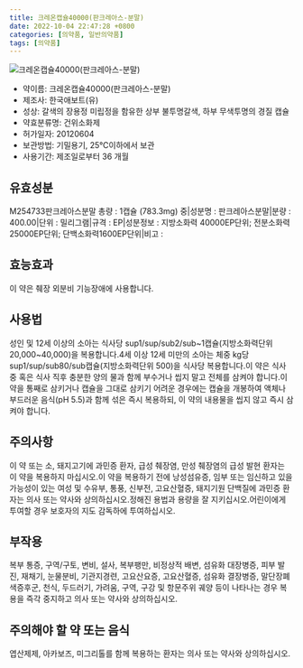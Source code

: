 ```yaml
---
title: 크레온캡슐40000(판크레아스-분말)
date: 2022-10-04 22:47:28 +0800
categories: [의약품, 일반의약품]
tags: [의약품]
---
```

![크레온캡슐40000(판크레아스-분말)](https://nedrug.mfds.go.kr/pbp/cmn/itemImageDownload/147426616587000038)

- 약이름: 크레온캡슐40000(판크레아스-분말)
- 제조사: 한국애보트(유)
- 성상: 갈색의 장용정 미립정을 함유한 상부 불투명갈색, 하부 무색투명의 경질 캡슐
- 약효분류명: 건위소화제
- 허가일자: 20120604
- 보관방법: 기밀용기, 25℃이하에서 보관
- 사용기간: 제조일로부터 36 개월
## 유효성분
M254733판크레아스분말
총량 : 1캡슐 (783.3mg) 중|성분명 : 판크레아스분말|분량 : 400.00|단위 : 밀리그램|규격 : EP|성분정보 : 지방소화력 40000EP단위; 전분소화력 25000EP단위; 단백소화력1600EP단위|비고 :
## 효능효과
이 약은 췌장 외분비 기능장애에 사용합니다.
## 사용법
성인 및 12세 이상의 소아는 식사당 sup1/sup/sub2/sub~1캡슐(지방소화력단위 20,000~40,000)을 복용합니다.4세 이상 12세 미만의 소아는 체중 kg당 sup1/sup/sub80/sub캡슐(지방소화력단위 500)을 식사당 복용합니다.이 약은 식사 중 혹은 식사 직후 충분한 양의 물과 함께 부수거나 씹지 말고 전체를 삼켜야 합니다.이 약을 통째로 삼키거나 캡슐을 그대로 삼키기 어려운 경우에는 캡슐을 개봉하여 액체나 부드러운 음식(pH  5.5)과 함께 섞은 즉시 복용하되, 이 약의 내용물을 씹지 않고 즉시 삼켜야 합니다.
## 주의사항
이 약 또는 소, 돼지고기에 과민증 환자, 급성 췌장염, 만성 췌장염의 급성 발현 환자는 이 약을 복용하지 마십시오.이 약을 복용하기 전에 낭성섬유증, 임부 또는 임신하고 있을 가능성이 있는 여성 및 수유부, 통풍, 신부전, 고요산혈증, 돼지기원 단백질에 과민증 환자는 의사 또는 약사와 상의하십시오.정해진 용법과 용량을 잘 지키십시오.어린이에게 투여할 경우 보호자의 지도 감독하에 투여하십시오.
## 부작용
복부 통증, 구역/구토, 변비, 설사, 복부팽만, 비정상적 배변, 섬유화 대장병증, 피부 발진, 재채기, 눈물분비, 기관지경련, 고요산요증, 고요산혈증, 섬유화 결장병증, 말단장폐색증후군, 천식, 두드러기, 가려움, 구역, 구강 및 항문주위 궤양 등이 나타나는 경우 복용을 즉각 중지하고 의사 또는 약사와 상의하십시오.
## 주의해야 할 약 또는 음식
엽산제제, 아카보즈, 미그리톨를 함께 복용하는 환자는 의사 또는 약사와 상의하십시오.
